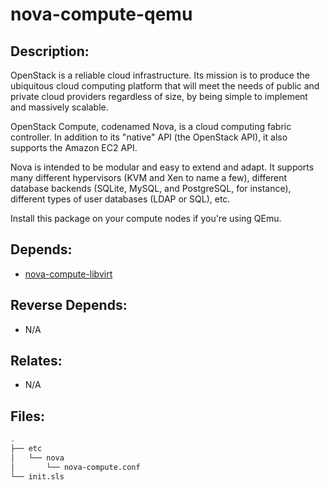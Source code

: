 # nova-compute-qemu

## Description:

OpenStack is a reliable cloud infrastructure. Its mission is to produce the ubiquitous cloud computing platform that will meet the needs of public and private cloud providers regardless of size, by being simple to implement and massively scalable.

OpenStack Compute, codenamed Nova, is a cloud computing fabric controller. In addition to its "native" API (the OpenStack API), it also supports the Amazon EC2 API.

Nova is intended to be modular and easy to extend and adapt. It supports many different hypervisors (KVM and Xen to name a few), different database backends (SQLite, MySQL, and PostgreSQL, for instance), different types of user databases (LDAP or SQL), etc.

Install this package on your compute nodes if you're using QEmu.

## Depends:

  -  [nova-compute-libvirt](/salt/nova-compute-libvirt)

## Reverse Depends:

  -  N/A

## Relates:

  -  N/A

## Files:

```bash
.
├── etc
│   └── nova
│       └── nova-compute.conf
└── init.sls
```
